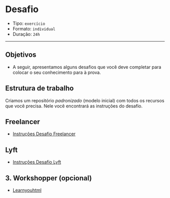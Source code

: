 # Desafio

- Tipo: `exercício`
- Formato: `individual`
- Duração: `24h`

***

## Objetivos

- A seguir, apresentamos alguns desafios que você deve completar para colocar o
  seu conhecimento para à prova.

## Estrutura de trabalho

Criamos um repositório _padronizado_ \(modelo inicial\) com todos os recursos
que você precisa. Nele você encontrará as instruções do desafio.

## Freelancer

- [Instruções Desafio Freelancer](https://github.com/rafaelbcerri/freelancer)

## Lyft

- [Instruções Desafio Lyft](https://github.com/rafaelbcerri/lyft)

## 3. Workshopper (opcional)

- [Learnyouhtml](https://github.com/denysdovhan/learnyouhtml)